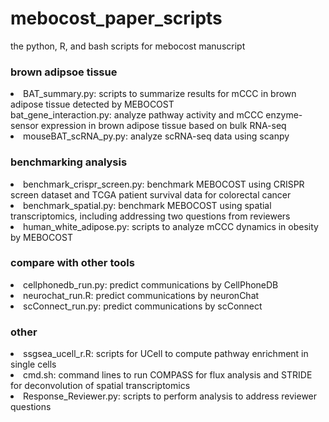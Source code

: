 # mebocost_paper_scripts
the python, R, and bash scripts for mebocost manuscript

### brown adipsoe tissue 
<li>BAT_summary.py: scripts to summarize results for mCCC in brown adipose tissue detected by MEBOCOST </li>
bat_gene_interaction.py: analyze pathway activity and mCCC enzyme-sensor expression in brown adipose tissue based on bulk RNA-seq</li>
<li>mouseBAT_scRNA_py.py: analyze scRNA-seq data using scanpy</li>

### benchmarking analysis 
<li>benchmark_crispr_screen.py: benchmark MEBOCOST using CRISPR screen dataset and TCGA patient survival data for colorectal cancer</li>
<li>benchmark_spatial.py: benchmark MEBOCOST using spatial transcriptomics, including addressing two questions from reviewers</li>
<li>human_white_adipose.py: scripts to analyze mCCC dynamics in obesity by MEBOCOST</li>

### compare with other tools
<li>cellphonedb_run.py: predict communications by CellPhoneDB</li>
<li>neurochat_run.R: predict communications by neuronChat</li>
<li>scConnect_run.py: predict communications by scConnect</li>

### other
<li>ssgsea_ucell_r.R: scripts for UCell to compute pathway enrichment in single cells</li>
<li>cmd.sh: command lines to run COMPASS for flux analysis and STRIDE for deconvolution of spatial transcriptomics</li>
<li>Response_Reviewer.py: scripts to perform analysis to address reviewer questions</li>

